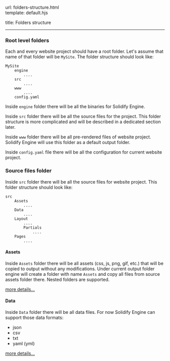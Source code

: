 url:        folders-structure.html  
template:   default.hjs

title:      Folders structure

---

### Root level folders

Each and every website project should have a root folder. Let's assume that name of that folder will be `MySite`. The folder structure should look like:

```
MySite
    engine
        ....
    src
        ....
    www
        ....
    config.yaml
```

Inside `engine` folder there will be all the binaries for Solidify Engine.

Inside `src` folder there will be all the source files for the project. This folder structure is more complicated and will be described in a dedicated section later.

Inside `www` folder there will be all pre-rendered files of website project. Solidify Engine will use this folder as a default output folder.

Inside `config.yaml` file there will be all the configuration for current website project.

### Source files folder

Inside `src` folder there will be all the source files for website project. This folder structure should look like:

```
src
    Assets
        ....
    Data
        ....
    Layout
        ....
        Partials
            ....
    Pages
        ....
```

#### Assets

Inside `Assets` folder there will be all assets (css, js, png, gif, etc.) that will be copied to output without any modifications. Under current output folder engine will create a folder with name `Assets` and copy all files from source assets folder there. Nested folders are supported.

[more details...](folders-structure/assets.html)


#### Data

Inside `Data` folder there will be all data files. For now Solidify Engine can support those data formats:

- json
- csv
- txt
- yaml (yml)

[more details...](folders-structure/data.html)
